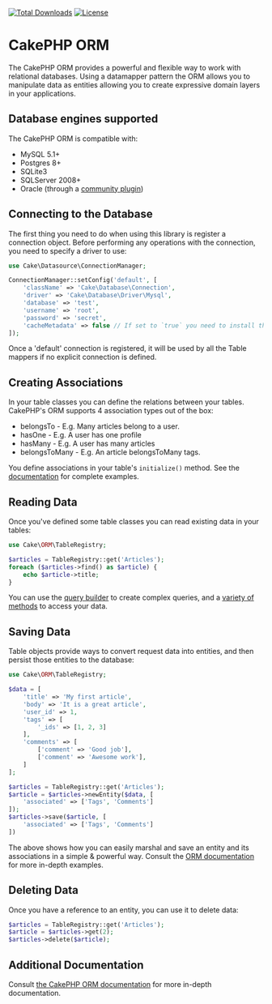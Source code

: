 [![Total Downloads](https://img.shields.io/packagist/dt/cakephp/orm.svg?style=flat-square)](https://packagist.org/packages/cakephp/orm)
[![License](https://img.shields.io/badge/license-MIT-blue.svg?style=flat-square)](LICENSE.txt)

# CakePHP ORM

The CakePHP ORM provides a powerful and flexible way to work with relational
databases. Using a datamapper pattern the ORM allows you to manipulate data as
entities allowing you to create expressive domain layers in your applications.

## Database engines supported

The CakePHP ORM is compatible with:

* MySQL 5.1+
* Postgres 8+
* SQLite3
* SQLServer 2008+
* Oracle (through a [community plugin](https://github.com/CakeDC/cakephp-oracle-driver))

## Connecting to the Database

The first thing you need to do when using this library is register a connection
object.  Before performing any operations with the connection, you need to
specify a driver to use:

```php
use Cake\Datasource\ConnectionManager;

ConnectionManager::setConfig('default', [
	'className' => 'Cake\Database\Connection',
	'driver' => 'Cake\Database\Driver\Mysql',
	'database' => 'test',
	'username' => 'root',
	'password' => 'secret',
	'cacheMetadata' => false // If set to `true` you need to install the optional "cakephp/cache" package.
]);
```

Once a 'default' connection is registered, it will be used by all the Table
mappers if no explicit connection is defined.

## Creating Associations

In your table classes you can define the relations between your tables. CakePHP's ORM
supports 4 association types out of the box:

* belongsTo - E.g. Many articles belong to a user.
* hasOne - E.g. A user has one profile
* hasMany - E.g. A user has many articles
* belongsToMany - E.g. An article belongsToMany tags.

You define associations in your table's `initialize()` method. See the
[documentation](https://book.cakephp.org/3.0/en/orm/associations.html) for
complete examples.

## Reading Data

Once you've defined some table classes you can read existing data in your tables:

```php
use Cake\ORM\TableRegistry;

$articles = TableRegistry::get('Articles');
foreach ($articles->find() as $article) {
	echo $article->title;
}
```

You can use the [query builder](https://book.cakephp.org/3.0/en/orm/query-builder.html) to create
complex queries, and a [variety of methods](https://book.cakephp.org/3.0/en/orm/retrieving-data-and-resultsets.html)
to access your data.

## Saving Data

Table objects provide ways to convert request data into entities, and then persist
those entities to the database:

```php
use Cake\ORM\TableRegistry;

$data = [
	'title' => 'My first article',
	'body' => 'It is a great article',
	'user_id' => 1,
	'tags' => [
		'_ids' => [1, 2, 3]
	],
	'comments' => [
		['comment' => 'Good job'],
		['comment' => 'Awesome work'],
	]
];

$articles = TableRegistry::get('Articles');
$article = $articles->newEntity($data, [
	'associated' => ['Tags', 'Comments']
]);
$articles->save($article, [
	'associated' => ['Tags', 'Comments']
])
```

The above shows how you can easily marshal and save an entity and its
associations in a simple & powerful way. Consult the [ORM documentation](https://book.cakephp.org/3.0/en/orm/saving-data.html)
for more in-depth examples.

## Deleting Data

Once you have a reference to an entity, you can use it to delete data:

```php
$articles = TableRegistry::get('Articles');
$article = $articles->get(2);
$articles->delete($article);
```

## Additional Documentation

Consult [the CakePHP ORM documentation](https://book.cakephp.org/3.0/en/orm.html)
for more in-depth documentation.
